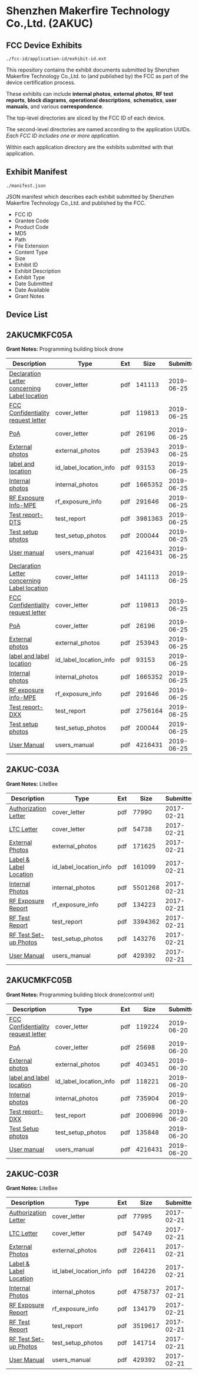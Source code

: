 # Shenzhen Makerfire Technology Co.,Ltd. (2AKUC)
## FCC Device Exhibits

```
./fcc-id/application-id/exhibit-id.ext
```

This repository contains the exhibit documents submitted by Shenzhen Makerfire Technology Co.,Ltd. to (and published by) the FCC as part of the device certification process.

These exhibits can include **internal photos**, **external photos**, **RF test reports**, **block diagrams**, **operational descriptions**, **schematics**, **user manuals**, and various **correspondence**.

The top-level directories are sliced by the FCC ID of each device.

The second-level directories are named according to the application UUIDs. *Each FCC ID includes one or more application.*

Within each application directory are the exhibits submitted with that application. 

## Exhibit Manifest

```
./manifest.json
```

JSON manifest which describes each exhibit submitted by Shenzhen Makerfire Technology Co.,Ltd. and published by the FCC.

- FCC ID
- Grantee Code
- Product Code
- MD5
- Path
- File Extension
- Content Type
- Size
- Exhibit ID
- Exhibit Description
- Exhibit Type
- Date Submitted
- Date Available
- Grant Notes

## Device List
## 2AKUCMKFC05A
**Grant Notes:** Programming building block drone

| Description | Type | Ext | Size | Submitted | Available |
| ----------- | ---- | --- | ---- | --------- | --------- |
| [Declaration Letter concerning Label location](2AKUCMKFC05A/2b714eb04f165b1fd699a631cc0f4815/4331876.pdf) | cover_letter | pdf | 141113 | 2019-06-25 | 2019-06-25 |
| [FCC Confidentiality request letter](2AKUCMKFC05A/2b714eb04f165b1fd699a631cc0f4815/4331879.pdf) | cover_letter | pdf | 119813 | 2019-06-25 | 2019-06-25 |
| [PoA](2AKUCMKFC05A/2b714eb04f165b1fd699a631cc0f4815/4331880.pdf) | cover_letter | pdf | 26196 | 2019-06-25 | 2019-06-25 |
| [External photos](2AKUCMKFC05A/2b714eb04f165b1fd699a631cc0f4815/4331877.pdf) | external_photos | pdf | 253943 | 2019-06-25 | 2019-06-25 |
| [label and location](2AKUCMKFC05A/2b714eb04f165b1fd699a631cc0f4815/4331884.pdf) | id_label_location_info | pdf | 93153 | 2019-06-25 | 2019-06-25 |
| [Internal photos](2AKUCMKFC05A/2b714eb04f165b1fd699a631cc0f4815/4331883.pdf) | internal_photos | pdf | 1665352 | 2019-06-25 | 2019-06-25 |
| [RF Exposure Info-MPE](2AKUCMKFC05A/2b714eb04f165b1fd699a631cc0f4815/4331882.pdf) | rf_exposure_info | pdf | 291646 | 2019-06-25 | 2019-06-25 |
| [Test report-DTS](2AKUCMKFC05A/2b714eb04f165b1fd699a631cc0f4815/4331881.pdf) | test_report | pdf | 3981363 | 2019-06-25 | 2019-06-25 |
| [Test setup photos](2AKUCMKFC05A/2b714eb04f165b1fd699a631cc0f4815/4331887.pdf) | test_setup_photos | pdf | 200044 | 2019-06-25 | 2019-06-25 |
| [User manual](2AKUCMKFC05A/2b714eb04f165b1fd699a631cc0f4815/4331888.pdf) | users_manual | pdf | 4216431 | 2019-06-25 | 2019-06-25 |
| [Declaration Letter concerning Label location](2AKUCMKFC05A/627c8b4ab4cb94e157dfa7278df908ce/4331876.pdf) | cover_letter | pdf | 141113 | 2019-06-25 | 2019-06-25 |
| [FCC Confidentiality request letter](2AKUCMKFC05A/627c8b4ab4cb94e157dfa7278df908ce/4331879.pdf) | cover_letter | pdf | 119813 | 2019-06-25 | 2019-06-25 |
| [PoA](2AKUCMKFC05A/627c8b4ab4cb94e157dfa7278df908ce/4331880.pdf) | cover_letter | pdf | 26196 | 2019-06-25 | 2019-06-25 |
| [External photos](2AKUCMKFC05A/627c8b4ab4cb94e157dfa7278df908ce/4331877.pdf) | external_photos | pdf | 253943 | 2019-06-25 | 2019-06-25 |
| [label and label location](2AKUCMKFC05A/627c8b4ab4cb94e157dfa7278df908ce/4331884.pdf) | id_label_location_info | pdf | 93153 | 2019-06-25 | 2019-06-25 |
| [Internal photos](2AKUCMKFC05A/627c8b4ab4cb94e157dfa7278df908ce/4331883.pdf) | internal_photos | pdf | 1665352 | 2019-06-25 | 2019-06-25 |
| [RF exposure info-MPE](2AKUCMKFC05A/627c8b4ab4cb94e157dfa7278df908ce/4331882.pdf) | rf_exposure_info | pdf | 291646 | 2019-06-25 | 2019-06-25 |
| [Test report-DXX](2AKUCMKFC05A/627c8b4ab4cb94e157dfa7278df908ce/4331921.pdf) | test_report | pdf | 2756164 | 2019-06-25 | 2019-06-25 |
| [Test setup photos](2AKUCMKFC05A/627c8b4ab4cb94e157dfa7278df908ce/4331887.pdf) | test_setup_photos | pdf | 200044 | 2019-06-25 | 2019-06-25 |
| [User Manual](2AKUCMKFC05A/627c8b4ab4cb94e157dfa7278df908ce/4331888.pdf) | users_manual | pdf | 4216431 | 2019-06-25 | 2019-06-25 |
## 2AKUC-C03A
**Grant Notes:** LiteBee

| Description | Type | Ext | Size | Submitted | Available |
| ----------- | ---- | --- | ---- | --------- | --------- |
| [Authorization Letter](2AKUC-C03A/8fa5e3f9beac26d626f82feb345b2aaa/3289699.pdf) | cover_letter | pdf | 77990 | 2017-02-21 | 2017-02-21 |
| [LTC Letter](2AKUC-C03A/8fa5e3f9beac26d626f82feb345b2aaa/3289700.pdf) | cover_letter | pdf | 54738 | 2017-02-21 | 2017-02-21 |
| [External Photos](2AKUC-C03A/8fa5e3f9beac26d626f82feb345b2aaa/3289701.pdf) | external_photos | pdf | 171625 | 2017-02-21 | 2017-02-21 |
| [Label & Label Location](2AKUC-C03A/8fa5e3f9beac26d626f82feb345b2aaa/3289702.pdf) | id_label_location_info | pdf | 161099 | 2017-02-21 | 2017-02-21 |
| [Internal Photos](2AKUC-C03A/8fa5e3f9beac26d626f82feb345b2aaa/3289703.pdf) | internal_photos | pdf | 5501268 | 2017-02-21 | 2017-02-21 |
| [RF Exposure Report](2AKUC-C03A/8fa5e3f9beac26d626f82feb345b2aaa/3289705.pdf) | rf_exposure_info | pdf | 134223 | 2017-02-21 | 2017-02-21 |
| [RF Test Report](2AKUC-C03A/8fa5e3f9beac26d626f82feb345b2aaa/3289707.pdf) | test_report | pdf | 3394362 | 2017-02-21 | 2017-02-21 |
| [RF Test Set-up Photos](2AKUC-C03A/8fa5e3f9beac26d626f82feb345b2aaa/3289708.pdf) | test_setup_photos | pdf | 143276 | 2017-02-21 | 2017-02-21 |
| [User Manual](2AKUC-C03A/8fa5e3f9beac26d626f82feb345b2aaa/3289697.pdf) | users_manual | pdf | 429392 | 2017-02-21 | 2017-02-21 |
## 2AKUCMKFC05B
**Grant Notes:** Programming building block drone(control unit)

| Description | Type | Ext | Size | Submitted | Available |
| ----------- | ---- | --- | ---- | --------- | --------- |
| [FCC Confidentiality request letter](2AKUCMKFC05B/b9181f0a6b6e2a8f0b279204e360eb42/4325614.pdf) | cover_letter | pdf | 119224 | 2019-06-20 | 2019-06-20 |
| [PoA](2AKUCMKFC05B/b9181f0a6b6e2a8f0b279204e360eb42/4325615.pdf) | cover_letter | pdf | 25698 | 2019-06-20 | 2019-06-20 |
| [External photos](2AKUCMKFC05B/b9181f0a6b6e2a8f0b279204e360eb42/4325613.pdf) | external_photos | pdf | 403451 | 2019-06-20 | 2019-06-20 |
| [label and label location](2AKUCMKFC05B/b9181f0a6b6e2a8f0b279204e360eb42/4325618.pdf) | id_label_location_info | pdf | 118221 | 2019-06-20 | 2019-06-20 |
| [Internal photos](2AKUCMKFC05B/b9181f0a6b6e2a8f0b279204e360eb42/4325617.pdf) | internal_photos | pdf | 735904 | 2019-06-20 | 2019-06-20 |
| [Test report-DXX](2AKUCMKFC05B/b9181f0a6b6e2a8f0b279204e360eb42/4325616.pdf) | test_report | pdf | 2006996 | 2019-06-20 | 2019-06-20 |
| [Test Setup photos](2AKUCMKFC05B/b9181f0a6b6e2a8f0b279204e360eb42/4325621.pdf) | test_setup_photos | pdf | 135848 | 2019-06-20 | 2019-06-20 |
| [User manual](2AKUCMKFC05B/b9181f0a6b6e2a8f0b279204e360eb42/4325622.pdf) | users_manual | pdf | 4216431 | 2019-06-20 | 2019-06-20 |
## 2AKUC-C03R
**Grant Notes:** LiteBee

| Description | Type | Ext | Size | Submitted | Available |
| ----------- | ---- | --- | ---- | --------- | --------- |
| [Authorization Letter](2AKUC-C03R/cb8fe1abed97b3fbcd5525e4a0e7c044/3289687.pdf) | cover_letter | pdf | 77995 | 2017-02-21 | 2017-02-21 |
| [LTC Letter](2AKUC-C03R/cb8fe1abed97b3fbcd5525e4a0e7c044/3289688.pdf) | cover_letter | pdf | 54749 | 2017-02-21 | 2017-02-21 |
| [External Photos](2AKUC-C03R/cb8fe1abed97b3fbcd5525e4a0e7c044/3289689.pdf) | external_photos | pdf | 226411 | 2017-02-21 | 2017-02-21 |
| [Label & Label Location](2AKUC-C03R/cb8fe1abed97b3fbcd5525e4a0e7c044/3289690.pdf) | id_label_location_info | pdf | 164226 | 2017-02-21 | 2017-02-21 |
| [Internal Photos](2AKUC-C03R/cb8fe1abed97b3fbcd5525e4a0e7c044/3289691.pdf) | internal_photos | pdf | 4758737 | 2017-02-21 | 2017-02-21 |
| [RF Exposure Report](2AKUC-C03R/cb8fe1abed97b3fbcd5525e4a0e7c044/3289693.pdf) | rf_exposure_info | pdf | 134179 | 2017-02-21 | 2017-02-21 |
| [RF Test Report](2AKUC-C03R/cb8fe1abed97b3fbcd5525e4a0e7c044/3289695.pdf) | test_report | pdf | 3519617 | 2017-02-21 | 2017-02-21 |
| [RF Test Set-up Photos](2AKUC-C03R/cb8fe1abed97b3fbcd5525e4a0e7c044/3289696.pdf) | test_setup_photos | pdf | 141714 | 2017-02-21 | 2017-02-21 |
| [User Manual](2AKUC-C03R/cb8fe1abed97b3fbcd5525e4a0e7c044/3289697.pdf) | users_manual | pdf | 429392 | 2017-02-21 | 2017-02-21 |
